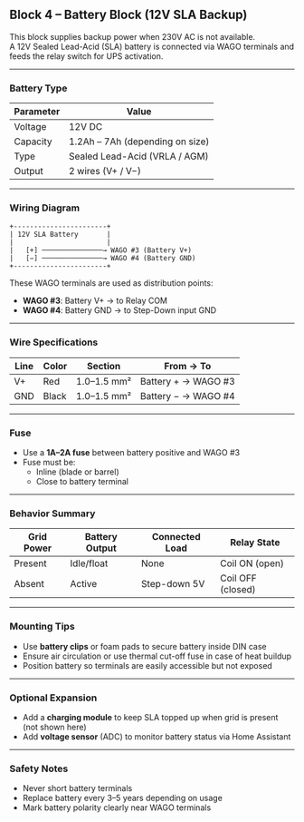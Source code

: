 ## Block 4 – Battery Block (12V SLA Backup)

This block supplies backup power when 230V AC is not available.  
A 12V Sealed Lead-Acid (SLA) battery is connected via WAGO terminals and feeds the relay switch for UPS activation.

---

### Battery Type

| Parameter        | Value                           |
|------------------|----------------------------------|
| Voltage          | 12V DC                           |
| Capacity         | 1.2Ah – 7Ah (depending on size)  |
| Type             | Sealed Lead-Acid (VRLA / AGM)    |
| Output           | 2 wires (V+ / V−)                |

---

### Wiring Diagram

```
+-----------------------+
| 12V SLA Battery       |
|                       |
|   [+] ───────────────→ WAGO #3 (Battery V+)
|   [−] ───────────────→ WAGO #4 (Battery GND)
+-----------------------+
```

These WAGO terminals are used as distribution points:
- **WAGO #3**: Battery V+ → to Relay COM
- **WAGO #4**: Battery GND → to Step-Down input GND

---

### Wire Specifications

| Line      | Color  | Section     | From → To                  |
|-----------|--------|-------------|----------------------------|
| V+        | Red    | 1.0–1.5 mm² | Battery + → WAGO #3        |
| GND       | Black  | 1.0–1.5 mm² | Battery − → WAGO #4        |

---

### Fuse

- Use a **1A–2A fuse** between battery positive and WAGO #3  
- Fuse must be:
  - Inline (blade or barrel)
  - Close to battery terminal

---

### Behavior Summary

| Grid Power | Battery Output | Connected Load | Relay State     |
|------------|----------------|----------------|-----------------|
| Present    | Idle/float     | None           | Coil ON (open)  |
| Absent     | Active         | Step-down 5V   | Coil OFF (closed) |

---

### Mounting Tips

- Use **battery clips** or foam pads to secure battery inside DIN case
- Ensure air circulation or use thermal cut-off fuse in case of heat buildup
- Position battery so terminals are easily accessible but not exposed

---

### Optional Expansion

- Add a **charging module** to keep SLA topped up when grid is present (not shown here)
- Add **voltage sensor** (ADC) to monitor battery status via Home Assistant

---

### Safety Notes

- Never short battery terminals
- Replace battery every 3–5 years depending on usage
- Mark battery polarity clearly near WAGO terminals
